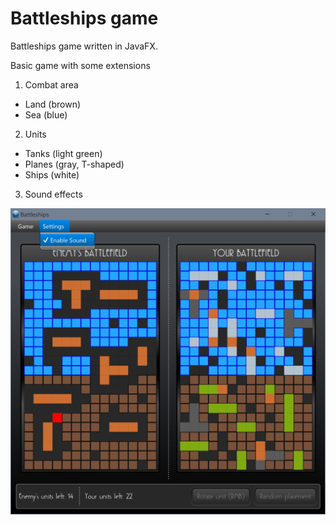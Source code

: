 # Battleships game
Battleships game written in JavaFX.

Basic game with some extensions

1. Combat area
  * Land (brown)
  * Sea  (blue)
  
2. Units
  * Tanks (light green)
  * Planes (gray, T-shaped)
  * Ships (white)
  
3. Sound effects

![GitHub Logo](/img/screenshot.png)
